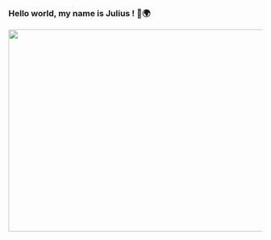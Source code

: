 ### Hello world, my name is Julius ! 👋🌍


<img src="https://www.thisiscolossal.com/wp-content/uploads/2018/04/agif2opt.gif" width="840" height="400"/>

<!--
**juliusjulius/juliusjulius** is a ✨ _special_ ✨ repository because its `README.md` (this file) appears on your GitHub profile.

Here are some ideas to get you started:

- 🔭 I’m currently working on ...
- 🌱 I’m currently learning ...
- 👯 I’m looking to collaborate on ...
- 🤔 I’m looking for help with ...
- 💬 Ask me about ...
- 📫 How to reach me: ...
- 😄 Pronouns: ...
- ⚡ Fun fact: ...
-->
